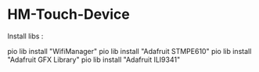 # HM-Touch-Device

Install libs :

pio lib install "WifiManager"
pio lib install "Adafruit STMPE610"
pio lib install "Adafruit GFX Library"
pio lib install "Adafruit ILI9341"
